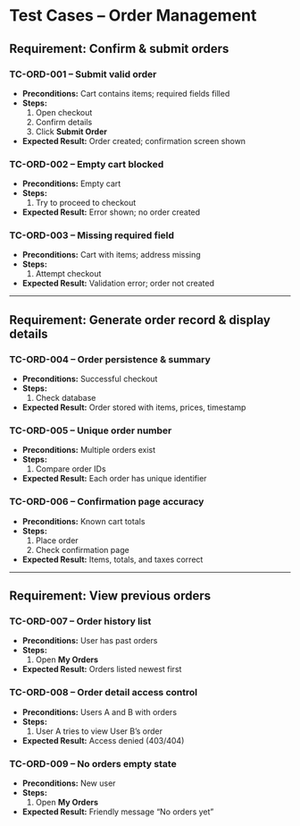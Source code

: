 # Test Cases – Order Management

## Requirement: Confirm & submit orders

### TC-ORD-001 – Submit valid order
- **Preconditions:** Cart contains items; required fields filled
- **Steps:**
  1. Open checkout
  2. Confirm details
  3. Click **Submit Order**
- **Expected Result:** Order created; confirmation screen shown

### TC-ORD-002 – Empty cart blocked
- **Preconditions:** Empty cart
- **Steps:**
  1. Try to proceed to checkout
- **Expected Result:** Error shown; no order created

### TC-ORD-003 – Missing required field
- **Preconditions:** Cart with items; address missing
- **Steps:**
  1. Attempt checkout
- **Expected Result:** Validation error; order not created

---

## Requirement: Generate order record & display details

### TC-ORD-004 – Order persistence & summary
- **Preconditions:** Successful checkout
- **Steps:**
  1. Check database
- **Expected Result:** Order stored with items, prices, timestamp

### TC-ORD-005 – Unique order number
- **Preconditions:** Multiple orders exist
- **Steps:**
  1. Compare order IDs
- **Expected Result:** Each order has unique identifier

### TC-ORD-006 – Confirmation page accuracy
- **Preconditions:** Known cart totals
- **Steps:**
  1. Place order
  2. Check confirmation page
- **Expected Result:** Items, totals, and taxes correct

---

## Requirement: View previous orders

### TC-ORD-007 – Order history list
- **Preconditions:** User has past orders
- **Steps:**
  1. Open **My Orders**
- **Expected Result:** Orders listed newest first

### TC-ORD-008 – Order detail access control
- **Preconditions:** Users A and B with orders
- **Steps:**
  1. User A tries to view User B’s order
- **Expected Result:** Access denied (403/404)

### TC-ORD-009 – No orders empty state
- **Preconditions:** New user
- **Steps:**
  1. Open **My Orders**
- **Expected Result:** Friendly message “No orders yet”
